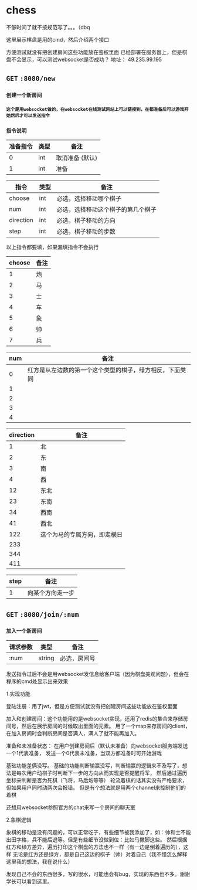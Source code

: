 # chess
不够时间了就不按规范写了。。。（dbq

这里展示棋盘是用的cmd，然后介绍两个接口

方便测试就没有把创建房间这些功能放在鉴权里面
已经部署在服务器上，但是棋盘不会显示，可以测试websocket是否成功？
地址： 49.235.99.195

## `GET` `:8080/new`
### `创建一个新房间`
#### `这个是用websocket做的，在websocket在线测试网站上可以链接到，在都准备后可以游戏开始然后才可以发送指令`
### `指令说明`

| 准备指令 | 类型 | 备注        |
|------| ---- |-----------|
| 0    | int | 取消准备 (默认) |
| 1    | int | 准备        |

| 指令        | 类型 | 备注                 |
|-----------| ---- |--------------------|
| choose    | int | 必选，选择移动哪个棋子        |
| num       | int | 必选，选择移动这个棋子的第几个棋子  |
| direction | int | 必选，棋子移动的方向         |
| step      | int | 必选，棋子移动的步数         |
以上指令都要填，如果漏填指令不会执行

| choose | 备注   |
|--------|------|
| 1      | 炮    |
| 2      | 马    |
| 3      | 士    |
| 4      | 车    |
| 5      | 象    |
| 6      | 帅    |
| 7      | 兵    |


| num | 备注                           |
|-----|------------------------------|
| 0   | 红方是从左边数的第一个这个类型的棋子，绿方相反，下面类同 |
| 1   |                              |
| 2   |                              |
| 3   |                              |
| 4   |                              |

| direction | 备注             |
|-----------|----------------|
| 1         | 北              |
| 2         | 东              |
| 3         | 南              |
| 4         | 西              |
| 12        | 东北             |
| 23        | 东南             |
| 34        | 西南             |
| 41        | 西北             |
| 122       | 这个为马的专属方向，即走横日 |
| 233       |                |
| 344       |                |
| 411       |                |

| step | 备注       |
|------|----------|
| 1    | 向某个方向走一步 |


## `GET` `:8080/join/:num`
### `加入一个新房间`

| 请求参数 | 类型     | 备注      |
|------|--------|---------|
| :num | string | 必选，房间号  |

发送指令过后不会是用websocket发信息给客户端（因为棋盘美观问题），但会在程序的cmd处显示出来效果


1.实现功能

登陆注册：用了jwt，但是方便测试就没有把创建房间这些功能放在鉴权里面

加入和创建房间：这个功能用的是websocket实现，还用了redis的集合来存储房间号，然后在展示房间的时候取出里面的元素。
用了一个map来存房间的client，在加入房间时会判断房间是否满人，满人了就不能再加入。

准备和未准备状态： 在用户创建房间后（默认未准备）向websocket服务端发送一个1代表准备，
发送一个0代表未准备，当双方都准备时可开始游戏

基础功能差俩没写。
基础的功能判断输赢没写，判断输赢的逻辑来不及写了，想法是每次用户动棋子时判断下一步的方向从而实现是否提醒将军，
然后通过遍历坐标来判断是否为死棋（飞将，马后炮等等）
轮流着棋的话其实没有严格要求，但如果用户同时动两次会报错。
但是有个想法就是用两个channel来控制他们的着棋

还想用websocket参照官方的chat来写一个房间的聊天室

2.象棋逻辑

象棋的移动是没有问题的，可以正常吃子，有些细节被我添加了，如：帅和士不能出田字格，兵不能后退等。但是有些细节没做到位：比如马撇脚这些。
然后根据红方和绿方差异，遍历打印这个棋盘的方法也不一样（有一边是倒着遍历的），这样
无论是红方还是绿方，都是自己这边的棋子（帅）对着自己（我不懂怎么解释这里我的想法，我在说什么）

发现自己不会的东西很多，写的很水，可能也会有bug，实现的东西也不多。谢谢学长可以看到这里。